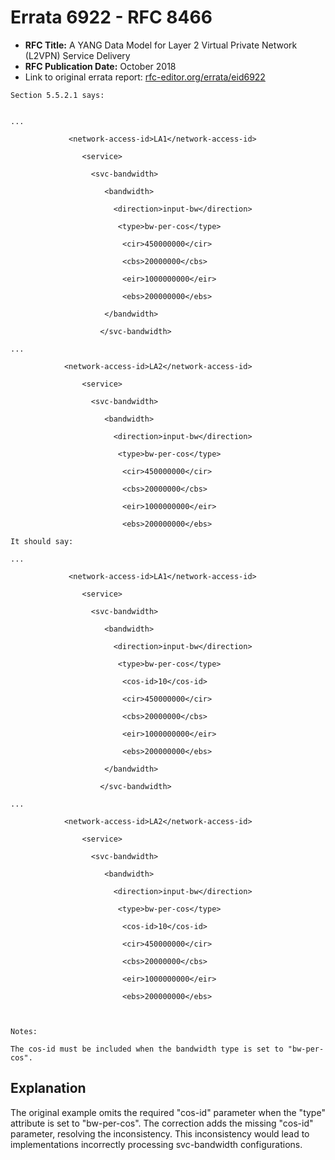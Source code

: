 # Errata 6922 - RFC 8466

- **RFC Title:** A YANG Data Model for Layer 2 Virtual Private Network (L2VPN) Service Delivery
- **RFC Publication Date:** October 2018
- Link to original errata report: [rfc-editor.org/errata/eid6922](https://www.rfc-editor.org/errata/eid6922)

```
Section 5.5.2.1 says:


...
             <network-access-id>LA1</network-access-id>
                <service>
                  <svc-bandwidth>
                     <bandwidth>
                       <direction>input-bw</direction>
                        <type>bw-per-cos</type>
                         <cir>450000000</cir>
                         <cbs>20000000</cbs>
                         <eir>1000000000</eir>
                         <ebs>200000000</ebs>
                     </bandwidth>
                    </svc-bandwidth>
...
            <network-access-id>LA2</network-access-id>
                <service>
                  <svc-bandwidth>
                     <bandwidth>
                       <direction>input-bw</direction>
                        <type>bw-per-cos</type>
                         <cir>450000000</cir>
                         <cbs>20000000</cbs>
                         <eir>1000000000</eir>
                         <ebs>200000000</ebs>

It should say:

...
             <network-access-id>LA1</network-access-id>
                <service>
                  <svc-bandwidth>
                     <bandwidth>
                       <direction>input-bw</direction>
                        <type>bw-per-cos</type>
                         <cos-id>10</cos-id>
                         <cir>450000000</cir>
                         <cbs>20000000</cbs>
                         <eir>1000000000</eir>
                         <ebs>200000000</ebs>
                     </bandwidth>
                    </svc-bandwidth>
...
            <network-access-id>LA2</network-access-id>
                <service>
                  <svc-bandwidth>
                     <bandwidth>
                       <direction>input-bw</direction>
                        <type>bw-per-cos</type>
                         <cos-id>10</cos-id>
                         <cir>450000000</cir>
                         <cbs>20000000</cbs>
                         <eir>1000000000</eir>
                         <ebs>200000000</ebs>


Notes:

The cos-id must be included when the bandwidth type is set to "bw-per-cos".
```

## Explanation

The original example omits the required "cos-id" parameter when the "type" attribute is set to "bw-per-cos".  The correction adds the missing "cos-id" parameter, resolving the inconsistency. This inconsistency would lead to implementations incorrectly processing svc-bandwidth configurations.
